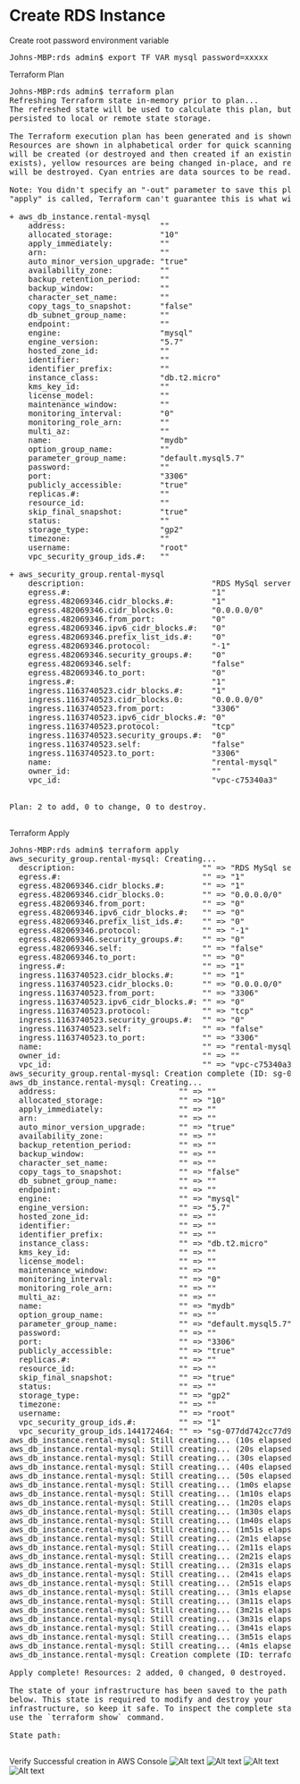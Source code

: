 # Create RDS Instance

Create root password environment variable 
<pre>
Johns-MBP:rds admin$ export TF_VAR_mysql_password=xxxxx
</pre>

Terraform Plan
<pre>
Johns-MBP:rds admin$ terraform plan
Refreshing Terraform state in-memory prior to plan...
The refreshed state will be used to calculate this plan, but will not be
persisted to local or remote state storage.

The Terraform execution plan has been generated and is shown below.
Resources are shown in alphabetical order for quick scanning. Green resources
will be created (or destroyed and then created if an existing resource
exists), yellow resources are being changed in-place, and red resources
will be destroyed. Cyan entries are data sources to be read.

Note: You didn't specify an "-out" parameter to save this plan, so when
"apply" is called, Terraform can't guarantee this is what will execute.

+ aws_db_instance.rental-mysql
    address:                    "<computed>"
    allocated_storage:          "10"
    apply_immediately:          "<computed>"
    arn:                        "<computed>"
    auto_minor_version_upgrade: "true"
    availability_zone:          "<computed>"
    backup_retention_period:    "<computed>"
    backup_window:              "<computed>"
    character_set_name:         "<computed>"
    copy_tags_to_snapshot:      "false"
    db_subnet_group_name:       "<computed>"
    endpoint:                   "<computed>"
    engine:                     "mysql"
    engine_version:             "5.7"
    hosted_zone_id:             "<computed>"
    identifier:                 "<computed>"
    identifier_prefix:          "<computed>"
    instance_class:             "db.t2.micro"
    kms_key_id:                 "<computed>"
    license_model:              "<computed>"
    maintenance_window:         "<computed>"
    monitoring_interval:        "0"
    monitoring_role_arn:        "<computed>"
    multi_az:                   "<computed>"
    name:                       "mydb"
    option_group_name:          "<computed>"
    parameter_group_name:       "default.mysql5.7"
    password:                   "<sensitive>"
    port:                       "3306"
    publicly_accessible:        "true"
    replicas.#:                 "<computed>"
    resource_id:                "<computed>"
    skip_final_snapshot:        "true"
    status:                     "<computed>"
    storage_type:               "gp2"
    timezone:                   "<computed>"
    username:                   "root"
    vpc_security_group_ids.#:   "<computed>"

+ aws_security_group.rental-mysql
    description:                           "RDS MySql servers (terraform-managed)"
    egress.#:                              "1"
    egress.482069346.cidr_blocks.#:        "1"
    egress.482069346.cidr_blocks.0:        "0.0.0.0/0"
    egress.482069346.from_port:            "0"
    egress.482069346.ipv6_cidr_blocks.#:   "0"
    egress.482069346.prefix_list_ids.#:    "0"
    egress.482069346.protocol:             "-1"
    egress.482069346.security_groups.#:    "0"
    egress.482069346.self:                 "false"
    egress.482069346.to_port:              "0"
    ingress.#:                             "1"
    ingress.1163740523.cidr_blocks.#:      "1"
    ingress.1163740523.cidr_blocks.0:      "0.0.0.0/0"
    ingress.1163740523.from_port:          "3306"
    ingress.1163740523.ipv6_cidr_blocks.#: "0"
    ingress.1163740523.protocol:           "tcp"
    ingress.1163740523.security_groups.#:  "0"
    ingress.1163740523.self:               "false"
    ingress.1163740523.to_port:            "3306"
    name:                                  "rental-mysql"
    owner_id:                              "<computed>"
    vpc_id:                                "vpc-c75340a3"


Plan: 2 to add, 0 to change, 0 to destroy.

</pre>

Terraform Apply

<pre>
Johns-MBP:rds admin$ terraform apply
aws_security_group.rental-mysql: Creating...
  description:                           "" => "RDS MySql servers (terraform-managed)"
  egress.#:                              "" => "1"
  egress.482069346.cidr_blocks.#:        "" => "1"
  egress.482069346.cidr_blocks.0:        "" => "0.0.0.0/0"
  egress.482069346.from_port:            "" => "0"
  egress.482069346.ipv6_cidr_blocks.#:   "" => "0"
  egress.482069346.prefix_list_ids.#:    "" => "0"
  egress.482069346.protocol:             "" => "-1"
  egress.482069346.security_groups.#:    "" => "0"
  egress.482069346.self:                 "" => "false"
  egress.482069346.to_port:              "" => "0"
  ingress.#:                             "" => "1"
  ingress.1163740523.cidr_blocks.#:      "" => "1"
  ingress.1163740523.cidr_blocks.0:      "" => "0.0.0.0/0"
  ingress.1163740523.from_port:          "" => "3306"
  ingress.1163740523.ipv6_cidr_blocks.#: "" => "0"
  ingress.1163740523.protocol:           "" => "tcp"
  ingress.1163740523.security_groups.#:  "" => "0"
  ingress.1163740523.self:               "" => "false"
  ingress.1163740523.to_port:            "" => "3306"
  name:                                  "" => "rental-mysql"
  owner_id:                              "" => "<computed>"
  vpc_id:                                "" => "vpc-c75340a3"
aws_security_group.rental-mysql: Creation complete (ID: sg-077dd742cc77d9edf)
aws_db_instance.rental-mysql: Creating...
  address:                          "" => "<computed>"
  allocated_storage:                "" => "10"
  apply_immediately:                "" => "<computed>"
  arn:                              "" => "<computed>"
  auto_minor_version_upgrade:       "" => "true"
  availability_zone:                "" => "<computed>"
  backup_retention_period:          "" => "<computed>"
  backup_window:                    "" => "<computed>"
  character_set_name:               "" => "<computed>"
  copy_tags_to_snapshot:            "" => "false"
  db_subnet_group_name:             "" => "<computed>"
  endpoint:                         "" => "<computed>"
  engine:                           "" => "mysql"
  engine_version:                   "" => "5.7"
  hosted_zone_id:                   "" => "<computed>"
  identifier:                       "" => "<computed>"
  identifier_prefix:                "" => "<computed>"
  instance_class:                   "" => "db.t2.micro"
  kms_key_id:                       "" => "<computed>"
  license_model:                    "" => "<computed>"
  maintenance_window:               "" => "<computed>"
  monitoring_interval:              "" => "0"
  monitoring_role_arn:              "" => "<computed>"
  multi_az:                         "" => "<computed>"
  name:                             "" => "mydb"
  option_group_name:                "" => "<computed>"
  parameter_group_name:             "" => "default.mysql5.7"
  password:                         "<sensitive>" => "<sensitive>"
  port:                             "" => "3306"
  publicly_accessible:              "" => "true"
  replicas.#:                       "" => "<computed>"
  resource_id:                      "" => "<computed>"
  skip_final_snapshot:              "" => "true"
  status:                           "" => "<computed>"
  storage_type:                     "" => "gp2"
  timezone:                         "" => "<computed>"
  username:                         "" => "root"
  vpc_security_group_ids.#:         "" => "1"
  vpc_security_group_ids.144172464: "" => "sg-077dd742cc77d9edf"
aws_db_instance.rental-mysql: Still creating... (10s elapsed)
aws_db_instance.rental-mysql: Still creating... (20s elapsed)
aws_db_instance.rental-mysql: Still creating... (30s elapsed)
aws_db_instance.rental-mysql: Still creating... (40s elapsed)
aws_db_instance.rental-mysql: Still creating... (50s elapsed)
aws_db_instance.rental-mysql: Still creating... (1m0s elapsed)
aws_db_instance.rental-mysql: Still creating... (1m10s elapsed)
aws_db_instance.rental-mysql: Still creating... (1m20s elapsed)
aws_db_instance.rental-mysql: Still creating... (1m30s elapsed)
aws_db_instance.rental-mysql: Still creating... (1m40s elapsed)
aws_db_instance.rental-mysql: Still creating... (1m51s elapsed)
aws_db_instance.rental-mysql: Still creating... (2m1s elapsed)
aws_db_instance.rental-mysql: Still creating... (2m11s elapsed)
aws_db_instance.rental-mysql: Still creating... (2m21s elapsed)
aws_db_instance.rental-mysql: Still creating... (2m31s elapsed)
aws_db_instance.rental-mysql: Still creating... (2m41s elapsed)
aws_db_instance.rental-mysql: Still creating... (2m51s elapsed)
aws_db_instance.rental-mysql: Still creating... (3m1s elapsed)
aws_db_instance.rental-mysql: Still creating... (3m11s elapsed)
aws_db_instance.rental-mysql: Still creating... (3m21s elapsed)
aws_db_instance.rental-mysql: Still creating... (3m31s elapsed)
aws_db_instance.rental-mysql: Still creating... (3m41s elapsed)
aws_db_instance.rental-mysql: Still creating... (3m51s elapsed)
aws_db_instance.rental-mysql: Still creating... (4m1s elapsed)
aws_db_instance.rental-mysql: Creation complete (ID: terraform-0000b5ceb46183d84557aa5c0a)

Apply complete! Resources: 2 added, 0 changed, 0 destroyed.

The state of your infrastructure has been saved to the path
below. This state is required to modify and destroy your
infrastructure, so keep it safe. To inspect the complete state
use the `terraform show` command.

State path: 

</pre>

Verify Successful creation in AWS Console
![Alt text](images/image004.jpg?raw=true "AWS")
![Alt text](images/image003.jpg?raw=true "AWS")
![Alt text](images/image002.jpg?raw=true "AWS")
![Alt text](images/image001.jpg?raw=true "AWS")

